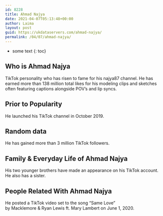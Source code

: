 ```yaml
---
id: 8228
title: Ahmad Najya
date: 2021-04-07T05:13:48+00:00
author: Laima
layout: post
guid: https://ukdataservers.com/ahmad-najya/
permalink: /04/07/ahmad-najya/
---
```


* some text
{: toc}


## Who is Ahmad Najya
                  
                  
                  
TikTok personality who has risen to fame for his najya87 channel. He has earned more than 138 million total likes for his modeling clips and sketches often featuring captions alongside POV&#8217;s and lip syncs.
                  
              
            
              
            
                
                
                
## Prior to Popularity
                  
                  
                  
He launched his TikTok channel in October 2019.
                  
              
            
              
            
                
                
                
## Random data
                  
                  
                  
He has gained more than 3 million TikTok followers. 
                  
              
            
              
            
                
                
                
## Family & Everyday Life of Ahmad Najya
                  
                  
                  
His two younger brothers have made an appearance on his TikTok account. He also has a sister.
                  
              
            
              
            
                
                
                
## People Related With Ahmad Najya
                  
                  
                  
He posted a TikTok video set to the song &#8220;Same Love&#8221; by Macklemore & Ryan Lewis ft. Mary Lambert on June 1, 2020. 
                  
              
            
              
            
                
              
            
              
              
            
            
              
            
          
          
          
